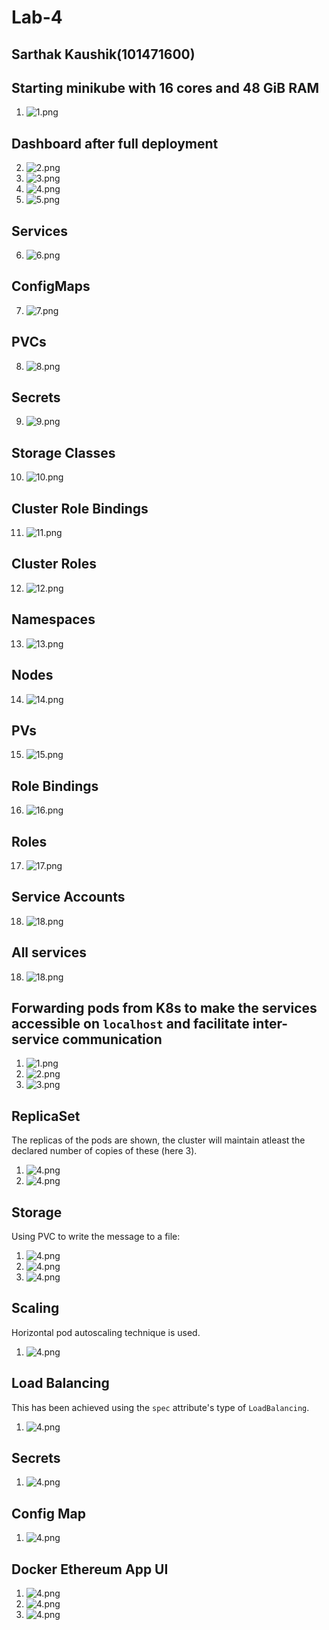 Lab-4
======

Sarthak Kaushik(101471600)
---------------------------

Starting minikube with 16 cores and 48 GiB RAM
------------------------------------------------

1. ![1.png](./images/dashboard/1.png)


Dashboard after full deployment
--------------------------------

2. ![2.png](./images/dashboard/2.png)
3. ![3.png](./images/dashboard/3.png)
4. ![4.png](./images/dashboard/4.png)
5. ![5.png](./images/dashboard/5.png)

Services
----------

6. ![6.png](./images/dashboard/6.png)

ConfigMaps
----------


7. ![7.png](./images/dashboard/7.png)

PVCs
------

8. ![8.png](./images/dashboard/8.png)

Secrets
--------

9. ![9.png](./images/dashboard/9.png)


Storage Classes
-----------------


10. ![10.png](./images/dashboard/10.png)

Cluster Role Bindings
-----------------------

11. ![11.png](./images/dashboard/11.png)

Cluster Roles
--------------

12. ![12.png](./images/dashboard/12.png)


Namespaces
-----------


13. ![13.png](./images/dashboard/13.png)

Nodes
-------

14. ![14.png](./images/dashboard/14.png)


PVs
-----

15. ![15.png](./images/dashboard/15.png)

Role Bindings
--------------

16. ![16.png](./images/dashboard/16.png)


Roles
--------

17. ![17.png](./images/dashboard/17.png)


Service Accounts
------------------

18. ![18.png](./images/dashboard/18.png)


All services
-------------

18. ![18.png](./images/all.png)



Forwarding pods from K8s to make the services accessible on `localhost` and facilitate inter-service communication
--------------------------------------------------------------------------------------------------------------------

1. ![1.png](./images/port-fwd-1.png)
2. ![2.png](./images/port-fwd-2.png)
3. ![3.png](./images/port-fwd-3.png)


ReplicaSet
-------------

The replicas of the pods are shown, the cluster will maintain atleast the 
declared number of copies of these (here 3).

1. ![4.png](./images/replica-set/1.png)
2. ![4.png](./images/replica-set/2.png)

Storage
---------

Using PVC to write the message to a file:

1. ![4.png](./images/pvc/1.png)
2. ![4.png](./images/pvc/2.png)
1. ![4.png](./images/pvc/3.png)


Scaling
---------

Horizontal pod autoscaling technique is used.

1. ![4.png](./images/scaling/1.png)


Load Balancing
---------------


This has been achieved using the `spec` attribute's type of `LoadBalancing`.

1. ![4.png](./images/load-balancer/1.png)

Secrets
---------


1. ![4.png](./images/secret/1.png)


Config Map
------------

1. ![4.png](./images/secret/config-map.png)

Docker Ethereum App UI
----------------------

1. ![4.png](./images/app/1.png)
1. ![4.png](./images/app/2.png)
1. ![4.png](./images/app/3.png)













































































































































































































































































































